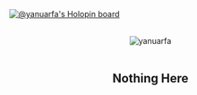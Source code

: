 
<br><br>
[![@yanuarfa's Holopin board](https://holopin.me/yanuarfa)](https://holopin.io/@yanuarfa)
<br><br>
<p align="center"> <img src="https://github-readme-stats.vercel.app/api?username=yanuarfa&show_icons=true" alt="yanuarfa" />
<br><br>
<h2 align="center">Nothing Here
